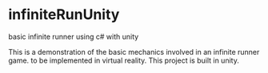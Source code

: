# infiniteRunUnity
basic infinite runner using c# with unity

This is a demonstration of the basic mechanics involved in an infinite runner game. to be implemented in virtual reality. 
This project is built in unity.
